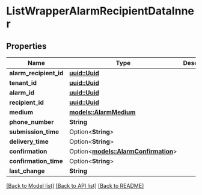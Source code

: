 # ListWrapperAlarmRecipientDataInner

## Properties

Name | Type | Description | Notes
------------ | ------------- | ------------- | -------------
**alarm_recipient_id** | [**uuid::Uuid**](uuid::Uuid.md) |  | 
**tenant_id** | [**uuid::Uuid**](uuid::Uuid.md) |  | 
**alarm_id** | [**uuid::Uuid**](uuid::Uuid.md) |  | 
**recipient_id** | [**uuid::Uuid**](uuid::Uuid.md) |  | 
**medium** | [**models::AlarmMedium**](AlarmMedium.md) |  | 
**phone_number** | **String** |  | 
**submission_time** | Option<**String**> |  | [optional]
**delivery_time** | Option<**String**> |  | [optional]
**confirmation** | Option<[**models::AlarmConfirmation**](AlarmConfirmation.md)> |  | [optional]
**confirmation_time** | Option<**String**> |  | [optional]
**last_change** | **String** |  | 

[[Back to Model list]](../README.md#documentation-for-models) [[Back to API list]](../README.md#documentation-for-api-endpoints) [[Back to README]](../README.md)


